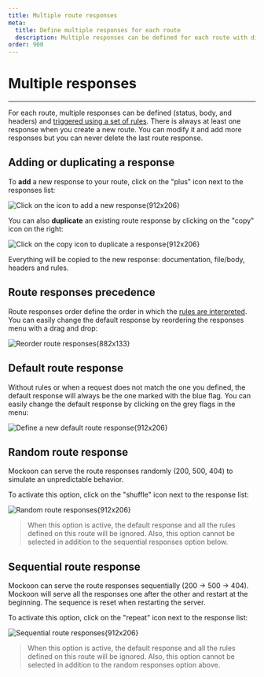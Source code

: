 ```yaml
---
title: Multiple route responses
meta:
  title: Define multiple responses for each route
  description: Multiple responses can be defined for each route with different body, headers and status. Learn how to create them and randomize them.
order: 900
---
```


# Multiple responses

---

For each route, multiple responses can be defined (status, body, and headers) and [triggered using a set of rules](docs:route-responses/dynamic-rules). There is always at least one response when you create a new route. You can modify it and add more responses but you can never delete the last route response.

## Adding or duplicating a response

To **add** a new response to your route, click on the "plus" icon next to the responses list:

![Click on the icon to add a new response{912x206}](/images/docs/v1.20.0/add-route-response.png)

You can also **duplicate** an existing route response by clicking on the "copy" icon on the right:

![Click on the copy icon to duplicate a response{912x206}](/images/docs/v1.20.0/duplicate-route-response.png)

Everything will be copied to the new response: documentation, file/body, headers and rules.

## Route responses precedence

Route responses order define the order in which the [rules are interpreted](docs:route-responses/dynamic-rules). You can easily change the default response by reordering the responses menu with a drag and drop:

![Reorder route responses{882x133}](/images/docs/v1.20.0/reorder-responses.gif)

## Default route response

Without rules or when a request does not match the one you defined, the default response will always be the one marked with the blue flag. You can easily change the default response by clicking on the grey flags in the menu:

![Define a new default route response{912x206}](/images/docs/v1.20.0/change-route-responses-default.png)

## Random route response

Mockoon can serve the route responses randomly (200, 500, 404) to simulate an unpredictable behavior.

To activate this option, click on the "shuffle" icon next to the response list:

![Random route responses{912x206}](/images/docs/v1.20.0/random-route-responses.png)

> When this option is active, the default response and all the rules defined on this route will be ignored. Also, this option cannot be selected in addition to the sequential responses option below.

## Sequential route response

Mockoon can serve the route responses sequentially (200 → 500 → 404). Mockoon will serve all the responses one after the other and restart at the beginning. The sequence is reset when restarting the server.

To activate this option, click on the "repeat" icon next to the response list:

![Sequential route responses{912x206}](/images/docs/v1.20.0/sequential-route-responses.png)

> When this option is active, the default response and all the rules defined on this route will be ignored. Also, this option cannot be selected in addition to the random responses option above.
